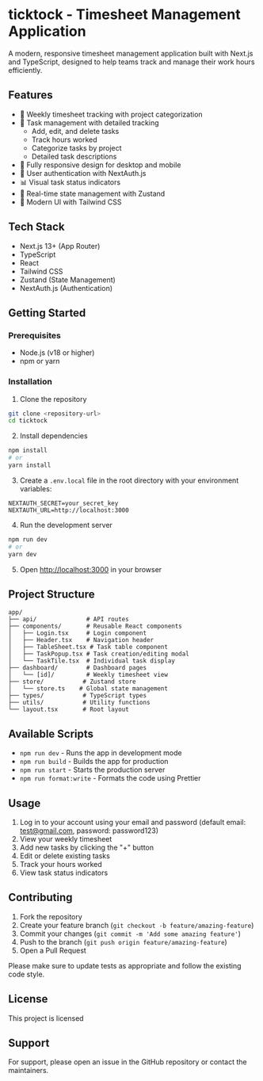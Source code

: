 # ticktock - Timesheet Management Application

A modern, responsive timesheet management application built with Next.js and TypeScript, designed to help teams track and manage their work hours efficiently.

## Features

- 📅 Weekly timesheet tracking with project categorization
- 📝 Task management with detailed tracking
  - Add, edit, and delete tasks
  - Track hours worked
  - Categorize tasks by project
  - Detailed task descriptions
- 📱 Fully responsive design for desktop and mobile
- 🔐 User authentication with NextAuth.js
- 📊 Visual task status indicators
- 🔄 Real-time state management with Zustand
- 🎨 Modern UI with Tailwind CSS

## Tech Stack

- Next.js 13+ (App Router)
- TypeScript
- React
- Tailwind CSS
- Zustand (State Management)
- NextAuth.js (Authentication)

## Getting Started

### Prerequisites

- Node.js (v18 or higher)
- npm or yarn

### Installation

1. Clone the repository
```bash
git clone <repository-url>
cd ticktock
```

2. Install dependencies
```bash
npm install
# or
yarn install
```

3. Create a `.env.local` file in the root directory with your environment variables:
```env
NEXTAUTH_SECRET=your_secret_key
NEXTAUTH_URL=http://localhost:3000
```

4. Run the development server
```bash
npm run dev
# or
yarn dev
```

5. Open [http://localhost:3000](http://localhost:3000) in your browser

## Project Structure

```
app/
├── api/              # API routes
├── components/       # Reusable React components
│   ├── Login.tsx     # Login component
│   ├── Header.tsx    # Navigation header
│   ├── TableSheet.tsx # Task table component
│   ├── TaskPopup.tsx # Task creation/editing modal
│   └── TaskTile.tsx  # Individual task display
├── dashboard/        # Dashboard pages
│   └── [id]/         # Weekly timesheet view
├── store/           # Zustand store
│   └── store.ts    # Global state management
├── types/           # TypeScript types
├── utils/           # Utility functions
└── layout.tsx       # Root layout
```

## Available Scripts

- `npm run dev` - Runs the app in development mode
- `npm run build` - Builds the app for production
- `npm run start` - Starts the production server
- `npm run format:write` - Formats the code using Prettier

## Usage

1. Log in to your account using your email and password (default email: test@gmail.com, password: password123)
2. View your weekly timesheet
3. Add new tasks by clicking the "+" button
4. Edit or delete existing tasks
5. Track your hours worked
6. View task status indicators

## Contributing

1. Fork the repository
2. Create your feature branch (`git checkout -b feature/amazing-feature`)
3. Commit your changes (`git commit -m 'Add some amazing feature'`)
4. Push to the branch (`git push origin feature/amazing-feature`)
5. Open a Pull Request

Please make sure to update tests as appropriate and follow the existing code style.

## License

This project is licensed

## Support

For support, please open an issue in the GitHub repository or contact the maintainers.